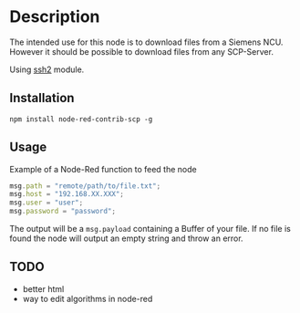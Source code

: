 # Description

The intended use for this node is to download files from a Siemens NCU.
However it should be possible to download files from any SCP-Server.

Using [ssh2](https://github.com/mscdex/ssh2) module.

## Installation

    npm install node-red-contrib-scp -g

## Usage

Example of a Node-Red function to feed the node

```js
msg.path = "remote/path/to/file.txt";
msg.host = "192.168.XX.XXX";
msg.user = "user";
msg.password = "password";
```

The output will be a `msg.payload` containing a Buffer of your file.
If no file is found the node will output an empty string and throw an error.

## TODO

- better html
- way to edit algorithms in node-red
